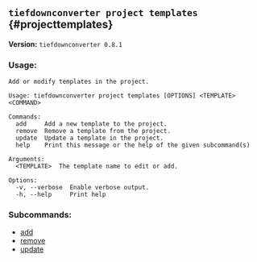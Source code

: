 ## `tiefdownconverter project templates` {#projecttemplates}

**Version:** `tiefdownconverter 0.8.1`

### Usage:
```
Add or modify templates in the project.

Usage: tiefdownconverter project templates [OPTIONS] <TEMPLATE> <COMMAND>

Commands:
  add     Add a new template to the project.
  remove  Remove a template from the project.
  update  Update a template in the project.
  help    Print this message or the help of the given subcommand(s)

Arguments:
  <TEMPLATE>  The template name to edit or add.

Options:
  -v, --verbose  Enable verbose output.
  -h, --help     Print help
```

### Subcommands:
- [add](#projecttemplatesadd)
- [remove](#projecttemplatesremove)
- [update](#projecttemplatesupdate)

